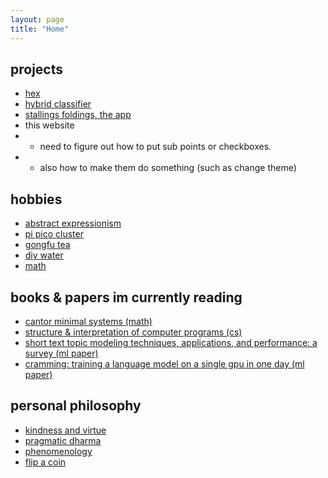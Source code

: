 ```yaml
---
layout: page
title: "Home"
---
```


## projects

 - [hex](https://woog97.github.io/projects/)
 - [hybrid classifier](https://woog97.github.io/hybrid-classifier/)
 - [stallings foldings, the app](https://woog97.github.io/stallings-foldings/)
 - this website
 - - need to figure out how to put sub points or checkboxes.
 - - also how to make them do something (such as change theme)

## hobbies

- [abstract expressionism](https://woog97.github.io/art/)
- [pi pico cluster](https://woog97.github.io/cluster/)
- [gongfu tea](https://woog97.github.io/tea/)
- [diy water](https://woog97.github.io/diy-water/)
- [math](https://woog97.github.io/math/)

## books & papers im currently reading

- [cantor minimal systems (math)]()
- [structure & interpretation of computer programs (cs)]()
- [short text topic modeling techniques, applications, and performance: a survey (ml paper)]()
- [cramming: training a language model on a single gpu in one day (ml paper)]()

## personal philosophy

- [kindness and virtue](https://woog97.github.io/virtue/)
- [pragmatic dharma](https://woog97.github.io/dharma/)
- [phenomenology](https://woog97.github.io/phenomenology/)
- [flip a coin](https://woog97.github.io/flip-a-coin/)
